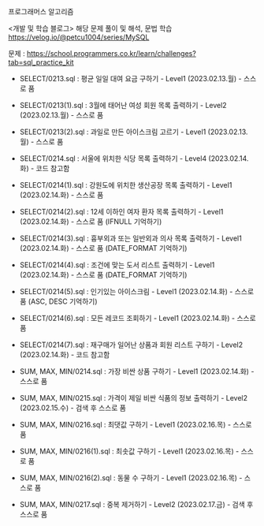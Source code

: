 프로그래머스 알고리즘

<개발 및 학습 블로그>
해당 문제 풀이 및 해석, 문법 학습
https://velog.io/@petcu1004/series/MySQL

문제 : https://school.programmers.co.kr/learn/challenges?tab=sql_practice_kit

- SELECT/0213.sql : 평균 일일 대여 요금 구하기 - Level1 (2023.02.13.월) - 스스로 품
- SELECT/0213(1).sql : 3월에 태어난 여성 회원 목록 출력하기 - Level2 (2023.02.13.월) - 스스로 품
- SELECT/0213(2).sql : 과일로 만든 아이스크림 고르기 - Level1 (2023.02.13.월) - 스스로 품

- SELECT/0214.sql : 서울에 위치한 식당 목록 출력하기 - Level4 (2023.02.14.화) - 코드 참고함
- SELECT/0214(1).sql : 강원도에 위치한 생산공장 목록 출력하기 - Level1 (2023.02.14.화) - 스스로 품
- SELECT/0214(2).sql : 12세 이하인 여자 환자 목록 출력하기 - Level1 (2023.02.14.화) - 스스로 품 (IFNULL 기억하기)
- SELECT/0214(3).sql : 흉부외과 또는 일반외과 의사 목록 출력하기 - Level1 (2023.02.14.화) - 스스로 품 (DATE_FORMAT 기억하기)
- SELECT/0214(4).sql : 조건에 맞는 도서 리스트 출력하기 - Level1 (2023.02.14.화) - 스스로 품 (DATE_FORMAT 기억하기)
- SELECT/0214(5).sql : 인기있는 아이스크림 - Level1 (2023.02.14.화) - 스스로 품 (ASC, DESC 기억하기)
- SELECT/0214(6).sql : 모든 레코드 조회하기 - Level1 (2023.02.14.화) - 스스로 품
- SELECT/0214(7).sql : 재구매가 일어난 상품과 회원 리스트 구하기 - Level2 (2023.02.14.화) - 코드 참고함
- SUM, MAX, MIN/0214.sql : 가장 비싼 상품 구하기 - Level1 (2023.02.14.화) - 스스로 품

- SUM, MAX, MIN/0215.sql : 가격이 제일 비싼 식품의 정보 출력하기 - Level2 (2023.02.15.수) - 검색 후 스스로 품

- SUM, MAX, MIN/0216.sql : 최댓값 구하기 - Level1 (2023.02.16.목) - 스스로 품
- SUM, MAX, MIN/0216(1).sql : 최솟값 구하기 - Level1 (2023.02.16.목) - 스스로 품
- SUM, MAX, MIN/0216(2).sql : 동물 수 구하기 - Level1 (2023.02.16.목) - 스스로 품

- SUM, MAX, MIN/0217.sql : 중복 제거하기 - Level2 (2023.02.17.금) - 검색 후 스스로 품